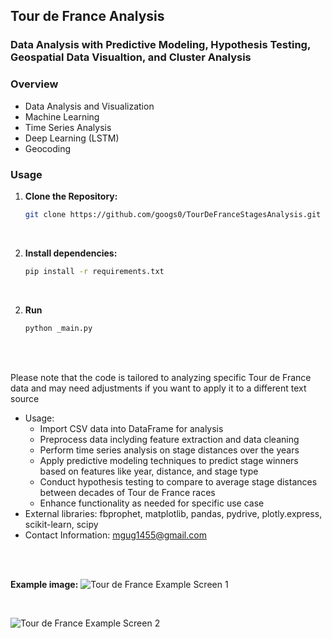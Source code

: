 ## Tour de France Analysis

### Data Analysis with Predictive Modeling, Hypothesis Testing, Geospatial Data Visualtion, and Cluster Analysis

### Overview
- Data Analysis and Visualization
- Machine Learning
- Time Series Analysis
- Deep Learning (LSTM)
- Geocoding

### Usage
1. **Clone the Repository:**
   ```bash
   git clone https://github.com/googs0/TourDeFranceStagesAnalysis.git

<br>

2. **Install dependencies:**
   ```bash
   pip install -r requirements.txt

<br>

2. **Run**
   ```bash
   python _main.py

<br>
<br>

Please note that the code is tailored to analyzing specific Tour de France data and may need adjustments if you want to apply it to a different text source

- Usage:
  - Import CSV data into DataFrame for analysis
  - Preprocess data inclyding feature extraction and data cleaning
  - Perform time series analysis on stage distances over the years
  - Apply predictive modeling techniques to predict stage winners based on features like year, distance, and stage type
  - Conduct hypothesis testing to compare to average stage distances between decades of Tour de France races
  - Enhance functionality as needed for specific use case
- External libraries: fbprophet, matplotlib, pandas, pydrive, plotly.express, scikit-learn, scipy
- Contact Information: [mgug1455@gmail.com](mailto:mgug1455@gmail.com)
  
<br>
<br>

**Example image:**
![Tour de France Example Screen 1](/assets/tdf-screen1.png)

<br>

![Tour de France Example Screen 2](/assets/tdf-screen2.png)
